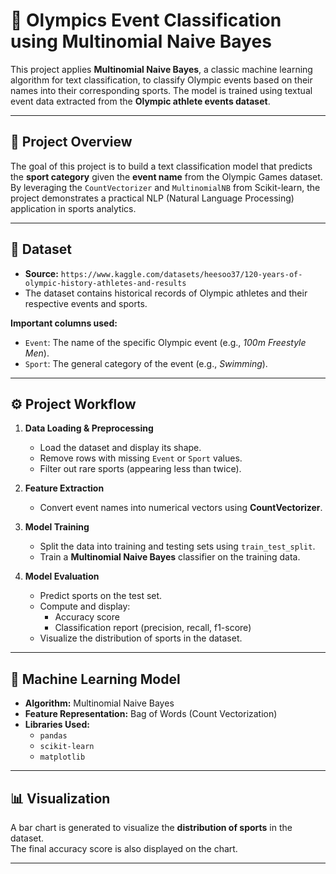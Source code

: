 # 🏅 Olympics Event Classification using Multinomial Naive Bayes

This project applies **Multinomial Naive Bayes**, a classic machine learning algorithm for text classification, to classify Olympic events based on their names into their corresponding sports. The model is trained using textual event data extracted from the **Olympic athlete events dataset**.

---

## 📘 Project Overview

The goal of this project is to build a text classification model that predicts the **sport category** given the **event name** from the Olympic Games dataset.  
By leveraging the `CountVectorizer` and `MultinomialNB` from Scikit-learn, the project demonstrates a practical NLP (Natural Language Processing) application in sports analytics.

---

## 📂 Dataset

- **Source:** `https://www.kaggle.com/datasets/heesoo37/120-years-of-olympic-history-athletes-and-results`
- The dataset contains historical records of Olympic athletes and their respective events and sports.

**Important columns used:**
- `Event`: The name of the specific Olympic event (e.g., *100m Freestyle Men*).
- `Sport`: The general category of the event (e.g., *Swimming*).

---

## ⚙️ Project Workflow

1. **Data Loading & Preprocessing**
   - Load the dataset and display its shape.
   - Remove rows with missing `Event` or `Sport` values.
   - Filter out rare sports (appearing less than twice).

2. **Feature Extraction**
   - Convert event names into numerical vectors using **CountVectorizer**.

3. **Model Training**
   - Split the data into training and testing sets using `train_test_split`.
   - Train a **Multinomial Naive Bayes** classifier on the training data.

4. **Model Evaluation**
   - Predict sports on the test set.
   - Compute and display:
     - Accuracy score
     - Classification report (precision, recall, f1-score)
   - Visualize the distribution of sports in the dataset.

---

## 🧠 Machine Learning Model

- **Algorithm:** Multinomial Naive Bayes  
- **Feature Representation:** Bag of Words (Count Vectorization)
- **Libraries Used:**
  - `pandas`
  - `scikit-learn`
  - `matplotlib`

---

## 📊 Visualization

A bar chart is generated to visualize the **distribution of sports** in the dataset.  
The final accuracy score is also displayed on the chart.

---

